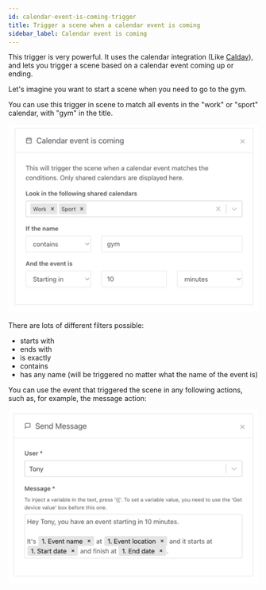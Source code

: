```yaml
---
id: calendar-event-is-coming-trigger
title: Trigger a scene when a calendar event is coming
sidebar_label: Calendar event is coming
---
```


This trigger is very powerful. It uses the calendar integration (Like [Caldav](/docs/integrations/caldav)), and lets you trigger a scene based on a calendar event coming up or ending.

Let's imagine you want to start a scene when you need to go to the gym.

You can use this trigger in scene to match all events in the "work" or "sport" calendar, with "gym" in the title.

![Calendar event is coming trigger](../../static/img/docs/en/scenes/calendar-event-is-coming/calendar-event-is-coming.jpg)

There are lots of different filters possible:

- starts with
- ends with
- is exactly
- contains
- has any name (will be triggered no matter what the name of the event is)

You can use the event that triggered the scene in any following actions, such as, for example, the message action:

![Using variable in message](../../static/img/docs/en/scenes/calendar-event-is-coming/msg-calendar-is-coming-en.jpg)
